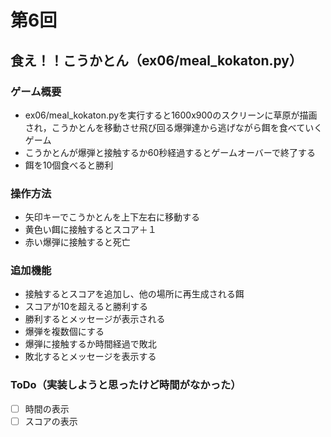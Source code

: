 # 第6回
## 食え！！こうかとん（ex06/meal_kokaton.py）
### ゲーム概要
- ex06/meal_kokaton.pyを実行すると1600x900のスクリーンに草原が描画され，こうかとんを移動させ飛び回る爆弾達から逃げながら餌を食べていくゲーム
- こうかとんが爆弾と接触するか60秒経過するとゲームオーバーで終了する
- 餌を10個食べると勝利
### 操作方法
- 矢印キーでこうかとんを上下左右に移動する
- 黄色い餌に接触するとスコア＋１
- 赤い爆弾に接触すると死亡
### 追加機能
- 接触するとスコアを追加し、他の場所に再生成される餌
- スコアが10を超えると勝利する
- 勝利するとメッセージが表示される
- 爆弾を複数個にする
- 爆弾に接触するか時間経過で敗北
- 敗北するとメッセージを表示する
### ToDo（実装しようと思ったけど時間がなかった）
- [ ] 時間の表示
- [ ] スコアの表示